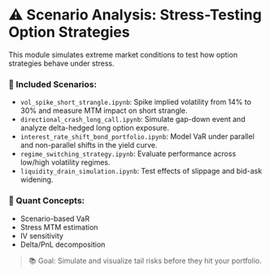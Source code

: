 # ⚠️ Scenario Analysis: Stress-Testing Option Strategies

This module simulates extreme market conditions to test how option strategies behave under stress.

### 📌 Included Scenarios:
- `vol_spike_short_strangle.ipynb`: Spike implied volatility from 14% to 30% and measure MTM impact on short strangle.
- `directional_crash_long_call.ipynb`: Simulate gap-down event and analyze delta-hedged long option exposure.
- `interest_rate_shift_bond_portfolio.ipynb`: Model VaR under parallel and non-parallel shifts in the yield curve.
- `regime_switching_strategy.ipynb`: Evaluate performance across low/high volatility regimes.
- `liquidity_drain_simulation.ipynb`: Test effects of slippage and bid-ask widening.

### 🧠 Quant Concepts:
- Scenario-based VaR
- Stress MTM estimation
- IV sensitivity
- Delta/PnL decomposition

> 📚 Goal: Simulate and visualize tail risks before they hit your portfolio.
